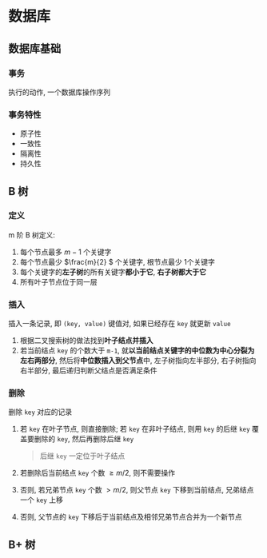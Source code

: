 # 数据库

## 数据库基础

### 事务

执行的动作, 一个数据库操作序列

### 事务特性

* 原子性
* 一致性
* 隔离性
* 持久性

## B 树

### 定义

m 阶 B 树定义:

1. 每个节点最多 $m-1$ 个关键字
2. 每个节点最少 $\frac{m}{2} $ 个关键字, 根节点最少 1个关键字
3. 每个关键字的**左子树**的所有关键字**都小于它**, **右子树都大于它** 
4. 所有叶子节点位于同一层

### 插入

插入一条记录, 即 `(key, value)` 键值对, 如果已经存在 `key` 就更新 `value`

1. 根据二叉搜索树的做法找到**叶子结点并插入**
2. 若当前结点 `key` 的个数大于 `m-1`, 就**以当前结点关键字的中位数为中心分裂为左右两部分**, 然后将**中位数插入到父节点**中, 左子树指向左半部分, 右子树指向右半部分, 最后递归判断父结点是否满足条件

### 删除

删除 `key` 对应的记录

1. 若 `key` 在叶子节点, 则直接删除; 若 `key` 在非叶子结点, 则用 `key` 的后继 `key` 覆盖要删除的 `key`, 然后再删除后继 `key`

   > 后继 `key` 一定位于叶子结点

2. 若删除后当前结点 `key` 个数 $\geq m/2$, 则不需要操作
3. 否则, 若兄弟节点 `key` 个数 $> m/2$, 则父节点 `key` 下移到当前结点, 兄弟结点一个 `key` 上移
4. 否则, 父节点的 `key` 下移后于当前结点及相邻兄弟节点合并为一个新节点

## B+ 树


